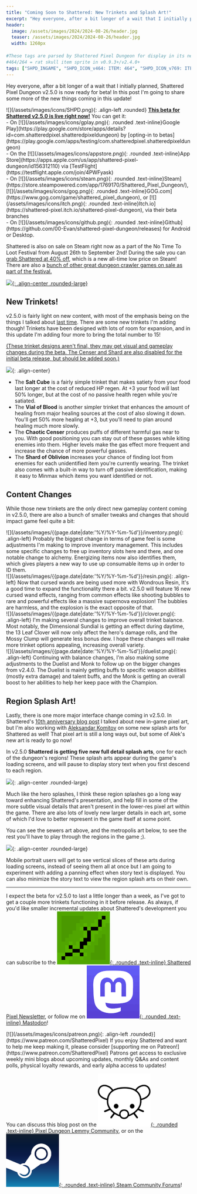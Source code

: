 ```yaml
---
title: "Coming Soon to Shattered: New Trinkets and Splash Art!"
excerpt: "Hey everyone, after a bit longer of a wait that I initially planned, Shattered Pixel Dungeon v2.5.0 is now ready for beta! In this post I'm going to share some more of the new things coming in this update!"
header:
  image: /assets/images/2024/2024-08-26/header.jpg
  teaser: /assets/images/2024/2024-08-26/header.jpg
  width: 1260px

#These tags are parsed by Shattered Pixel Dungeon for display in its news feed
#464/264 = rat skull item sprite in v0.9.3+/v2.4.0+
tags: ["SHPD_INGAME", "SHPD_ICON_v464: ITEM: 464", "SHPD_ICON_v769: ITEM: 264"]
---
```


Hey everyone, after a bit longer of a wait that I initially planned, Shattered Pixel Dungeon v2.5.0 is now ready for beta! In this post I'm going to share some more of the new things coming in this update!

<div markdown="1" class="img-text">
![](/assets/images/icons/SHPD.png){: .align-left .rounded} <b><u>This beta for Shattered v2.5.0 is live right now!</u></b> You can get it:<br>- On [![](/assets/images/icons/gplay.png){: .rounded .text-inline}Google Play](https://play.google.com/store/apps/details?id=com.shatteredpixel.shatteredpixeldungeon) by [opting-in to betas](https://play.google.com/apps/testing/com.shatteredpixel.shatteredpixeldungeon)<br>- On the [![](/assets/images/icons/appstore.png){: .rounded .text-inline}App Store](https://apps.apple.com/us/app/shattered-pixel-dungeon/id156312110) via [TestFlight](https://testflight.apple.com/join/4PWFyask)<br>- On [![](/assets/images/icons/steam.png){: .rounded .text-inline}Steam](https://store.steampowered.com/app/1769170/Shattered_Pixel_Dungeon/), [![](/assets/images/icons/gog.png){: .rounded .text-inline}GOG.com](https://www.gog.com/game/shattered_pixel_dungeon), or [![](/assets/images/icons/itch.png){: .rounded .text-inline}Itch.io](https://shattered-pixel.itch.io/shattered-pixel-dungeon), via their beta branches<br>- On [![](/assets/images/icons/github.png){: .rounded .text-inline}Github](https://github.com/00-Evan/shattered-pixel-dungeon/releases) for Android or Desktop.
</div>

Shattered is also on sale on Steam right now as a part of the No Time To Loot Festival from August 26th to September 2nd! During the sale you can [grab Shattered at 40% off](https://store.steampowered.com/app/1769170/Shattered_Pixel_Dungeon/), which is a new all-time low price on Steam! There are also a [bunch of other great dungeon crawler games on sale as part of the festival.](https://store.steampowered.com/curator/41046058/sale/NoTimeToLoot)

[![](/assets/images/{{page.date|date:'%Y/%Y-%m-%d'}}/no-time-to-loot.png){: .align-center .rounded-large}](https://store.steampowered.com/curator/41046058/sale/NoTimeToLoot)

## New Trinkets!

v2.5.0 is fairly light on new content, with most of the emphasis being on the things I talked about [last time](/blog/coming-soon-to-shattered-a-journal-overhaul.html). There are some new trinkets I'm adding though! Trinkets have been designed with lots of room for expansion, and in this update I'm adding four more to bring the total number to 15!

<u>(These trinket designs aren't final, they may get visual and gameplay changes during the beta. The Censer and Shard are also disabled for the initial beta release, but should be added soon.)</u>

![](/assets/images/{{page.date|date:'%Y/%Y-%m-%d'}}/new-trinkets.png){: .align-center}

- The **Salt Cube** is a fairly simple trinket that makes satiety from your food last longer at the cost of reduced HP regen. At +3 your food will last 50% longer, but at the cost of no passive health regen while you're satiated. 
- The **Vial of Blood** is another simpler trinket that enhances the amount of healing from major healing sources at the cost of also slowing it down. You'll get 50% more healing at +3, but you'll need to plan around healing much more slowly.
- The **Chaotic Censer** produces puffs of different harmful gas near to you. With good positioning you can stay out of these gasses while kiting enemies into them. Higher levels make the gas effect more frequent and increase the chance of more powerful gasses.
- The **Shard of Oblivion** increases your chance of finding loot from enemies for each unidentified item you're currently wearing. The trinket also comes with a built-in way to turn off passive identification, making it easy to Minmax which items you want identified or not.

## Content Changes

While those new trinkets are the only direct new gameplay content coming in v2.5.0, there are also a bunch of smaller tweaks and changes that should impact game feel quite a bit:

<div markdown="1" class="img-text">
![](/assets/images/{{page.date|date:'%Y/%Y-%m-%d'}}/inventory.png){: .align-left}
Probably the biggest change in terms of game feel is some adjustments I'm making to improve inventory management. This includes some specific changes to free up inventory slots here and there, and one notable change to alchemy. Energizing items now also identifies them, which gives players a new way to use up consumable items up in order to ID them.
</div>

<div markdown="1" class="img-text">
![](/assets/images/{{page.date|date:'%Y/%Y-%m-%d'}}/resin.png){: .align-left}
Now that cursed wands are being used more with Wondrous Resin, It's a good time to expand the functionality there a bit. v2.5.0 will feature 16 new cursed wand effects, ranging from common effects like shooting bubbles to rare and powerful effects like a massive supernova explosion! The bubbles are harmless, and the explosion is the exact opposite of that.
</div>

<div markdown="1" class="img-text">
![](/assets/images/{{page.date|date:'%Y/%Y-%m-%d'}}/clover.png){: .align-left}
I'm making several changes to improve overall trinket balance. Most notably, the Dimensional Sundial is getting an effect during daytime, the 13 Leaf Clover will now only affect the hero's damage rolls, and the Mossy Clump will generate less bonus dew. I hope these changes will make more trinket options appealing, increasing overall variety.
</div>

<div markdown="1" class="img-text">
![](/assets/images/{{page.date|date:'%Y/%Y-%m-%d'}}/duelist.png){: .align-left}
Continuing with balance changes, I'm also making some adjustments to the Duelist and Monk to follow up on the bigger changes from v2.4.0. The Duelist is mainly getting buffs to specific weapon abilities (mostly extra damage) and talent buffs, and the Monk is getting an overall boost to her abilities to help her keep pace with the Champion.
</div>

## Region Splash Art!

Lastly, there is one more major interface change coming in v2.5.0. In Shattered's [10th anniversary blog post](/blog/ten-years-of-shattered-pixel-dungeon.html) I talked about new in-game pixel art, but I'm also working with [Aleksandar Komitov](https://akomitov.artstation.com/) on some new splash arts for Shattered as well! That pixel art is still a long ways out, but some of Alek's new art is ready to go now!

In v2.5.0 **Shattered is getting five new full detail splash arts**, one for each of the dungeon's regions! These splash arts appear during the game's loading screens, and will pause to display story text when you first descend to each region.

![](/assets/images/{{page.date|date:'%Y/%Y-%m-%d'}}/sewers.jpg){: .align-center .rounded-large}

Much like the hero splashes, I think these region splashes go a long way toward enhancing Shattered's presentation, and help fill in some of the more subtle visual details that aren't present in the lower-res pixel art within the game. There are also lots of lovely new larger details in each art, some of which I'd love to better represent in the game itself at some point.

You can see the sewers art above, and the metropolis art below, to see the rest you'll have to play through the regions in the game ;).

![](/assets/images/{{page.date|date:'%Y/%Y-%m-%d'}}/city.jpg){: .align-center .rounded-large}

Mobile portrait users will get to see vertical slices of these arts during loading screens, instead of seeing them all at once but I am going to experiment with adding a panning effect when story text is displayed. You can also minimize the story text to view the region splash arts on their own.

---

I expect the beta for v2.5.0 to last a little longer than a week, as I've got to get a couple more trinkets functioning in it before release. As always, if you'd like smaller incremental updates about Shattered's development you can subscribe to the [![](/assets/images/icons/avatar.png){: .rounded .text-inline} Shattered Pixel Newsletter](https://shatteredpixel.com/newsletter/), or follow me on [![](/assets/images/icons/mastodon.png){: .rounded .text-inline} Mastodon](https://mastodon.gamedev.place/@ShatteredPixel)!

<div markdown="1" style="display: inline-block;">
[![](/assets/images/icons/patreon.png){: .align-left .rounded}](https://www.patreon.com/ShatteredPixel) If you enjoy Shattered and want to help me keep making it, please consider [supporting me on Patreon!](https://www.patreon.com/ShatteredPixel) Patrons get access to exclusive weekly mini blogs about upcoming updates, monthly Q&As and content polls, physical loyalty rewards, and early alpha access to updates!
</div>

You can discuss this blog post on the [![](/assets/images/icons/lemmy.png){: .rounded .text-inline} Pixel Dungeon Lemmy Community](https://lemmy.world/post/19078456), or on the [![](/assets/images/icons/steam.png){: .rounded .text-inline} Steam Community Forums](https://steamcommunity.com/app/1769170/eventcomments/4422059016578282698)!